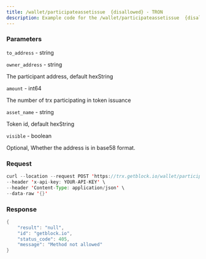 ```yaml
---
title: /wallet/participateassetissue  {disallowed} - TRON
description: Example code for the /wallet/participateassetissue  {disallowed} rest method. Сomplete guide on how to use /wallet/participateassetissue  {disallowed} rest in GetBlock.io Web3 documentation.
---
```


### Parameters


`to_address` - string

`owner_address` - string

The participant address, default hexString

`amount` - int64

The number of trx participating in token issuance

`asset_name` - string

Token id, default hexString

`visible` - boolean

Optional, Whether the address is in base58 format.

### Request

``` java
curl --location --request POST 'https://trx.getblock.io/wallet/participateassetissue' \
--header 'x-api-key: YOUR-API-KEY' \
--header 'Content-Type: application/json' \
--data-raw '{}'
```

###  Response

``` java
{
    "result": "null",
    "id": "getblock.io",
    "status_code": 405,
    "message": "Method not allowed"
}
```

